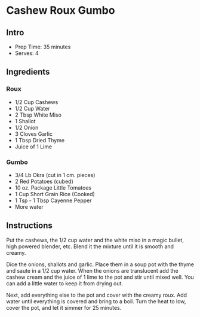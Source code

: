 # Cashew Roux Gumbo

## Intro

- Prep Time: 35 minutes
- Serves: 4

## Ingredients

### Roux

- 1/2 Cup Cashews
- 1/2 Cup Water
- 2 Tbsp White Miso
- 1 Shallot
- 1/2 Onion
- 3 Cloves Garlic
- 1 Tbsp Dried Thyme
- Juice of 1 Lime

### Gumbo

- 3/4 Lb Okra (cut in 1 cm. pieces)
- 2 Red Potatoes (cubed)
- 10 oz. Package Little Tomatoes
- 1 Cup Short Grain Rice (Cooked)
- 1 Tsp - 1 Tbsp Cayenne Pepper
- More water

## Instructions

Put the cashews, the 1/2 cup water and the white miso in a magic bullet, high powered blender, etc. Blend it the mixture until it is smooth and creamy.

Dice the onions, shallots and garlic. Place them in a soup pot with the thyme and saute in a 1/2 cup water. When the onions are translucent add the cashew cream and the juice of 1 lime to the pot and stir until mixed well. You can add a little water to keep it from drying out.

Next, add everything else to the pot and cover with the creamy roux. Add water until everything is covered and bring to a boil. Turn the heat to low, cover the pot, and let it simmer for 25 minutes.